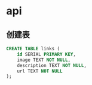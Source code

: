 # api

## 创建表

```sql
CREATE TABLE links (
    id SERIAL PRIMARY KEY,
    image TEXT NOT NULL, 
    description TEXT NOT NULL,
    url TEXT NOT NULL
);
```
